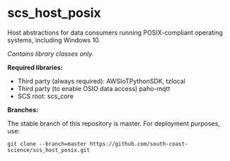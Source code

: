 # scs_host_posix
Host abstractions for data consumers running POSIX-compliant operating systems, including Windows 10.

_Contains library classes only._

**Required libraries:** 

* Third party (always required): AWSIoTPythonSDK, tzlocal
* Third party (to enable OSIO data access) paho-mqtt
* SCS root: scs_core


**Branches:**

The stable branch of this repository is master. For deployment purposes, use:

    git clone --branch=master https://github.com/south-coast-science/scs_host_posix.git
